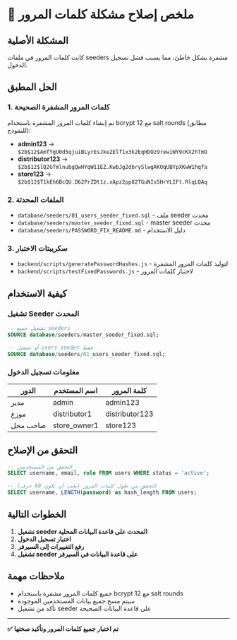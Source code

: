 # 🔐 ملخص إصلاح مشكلة كلمات المرور

## المشكلة الأصلية

كانت كلمات المرور في ملفات seeders مشفرة بشكل خاطئ، مما يسبب فشل تسجيل الدخول.

## الحل المطبق

### 1. كلمات المرور المشفرة الصحيحة

تم إنشاء كلمات المرور المشفرة باستخدام bcrypt مع 12 salt rounds (مطابق للنموذج):

- **admin123** → `$2b$12$AmfYgU0d5qjuiBLyrEsJkeZElf1x3k2EqHDOz9rewiWY9cKX2hTmO`
- **distributor123** → `$2b$12$lQ2GfmlnubgQwHYqW11EZ.KwbJg2dbrySlwgAKOqUBYpXKwW1hqfa`
- **store123** → `$2b$12$T1kEh6BcQU.D62PrZDt1z.xApz2pp82TGuNIs5HrYLIFt.RlqLQAq`

### 2. الملفات المحدثة

- `database/seeders/01_users_seeder_fixed.sql` - ملف seeder محدث
- `database/seeders/master_seeder_fixed.sql` - master seeder محدث
- `database/seeders/PASSWORD_FIX_README.md` - دليل الاستخدام

### 3. سكريبتات الاختبار

- `backend/scripts/generatePasswordHashes.js` - لتوليد كلمات المرور المشفرة
- `backend/scripts/testFixedPasswords.js` - لاختبار كلمات المرور

## كيفية الاستخدام

### تشغيل Seeder المحدث

```sql
-- تشغيل جميع seeders
SOURCE database/seeders/master_seeder_fixed.sql;

-- أو تشغيل users seeder فقط
SOURCE database/seeders/01_users_seeder_fixed.sql;
```

### معلومات تسجيل الدخول

| الدور    | اسم المستخدم | كلمة المرور    |
| -------- | ------------ | -------------- |
| مدير     | admin        | admin123       |
| موزع     | distributor1 | distributor123 |
| صاحب محل | store_owner1 | store123       |

## التحقق من الإصلاح

```sql
-- التحقق من المستخدمين
SELECT username, email, role FROM users WHERE status = 'active';

-- التحقق من طول كلمات المرور (يجب أن تكون 60 حرف)
SELECT username, LENGTH(password) as hash_length FROM users;
```

## الخطوات التالية

1. **تشغيل seeder المحدث على قاعدة البيانات المحلية**
2. **اختبار تسجيل الدخول**
3. **رفع التغييرات إلى السيرفر**
4. **تشغيل seeder على قاعدة البيانات في السيرفر**

## ملاحظات مهمة

- جميع كلمات المرور مشفرة باستخدام bcrypt مع 12 salt rounds
- سيتم مسح جميع بيانات المستخدمين الموجودة
- تأكد من تشغيل seeder على قاعدة البيانات الصحيحة

---

**✅ تم اختبار جميع كلمات المرور وتأكيد صحتها**
